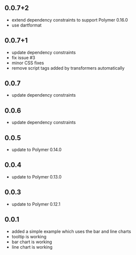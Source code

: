 ## 0.0.7+2
- extend dependency constraints to support Polymer 0.16.0
- use dartformat

## 0.0.7+1
- update dependency constraints
- fix issue #3
- minor CSS fixes
- remove script tags added by transformers automatically

## 0.0.7
- update dependency constraints

## 0.0.6
- update dependency constraints

## 0.0.5
- update to Polymer 0.14.0

## 0.0.4
- update to Polymer 0.13.0

## 0.0.3
- update to Polymer 0.12.1

## 0.0.1

* added a simple example which uses the bar and line charts
* tooltip is working
* bar chart is working
* line chart is working

